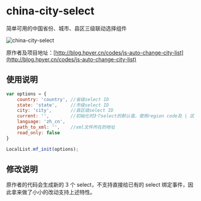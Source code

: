 china-city-select
=================

简单可用的中国省份、城市、县区三级联动选择组件

![china-city-select](http://ww2.sinaimg.cn/mw690/831e9385jw1e60hh9sc2zj207q05kjrh.jpg)

原作者及项目地址：[http://blog.hpyer.cn/codes/js-auto-change-city-list](http://blog.hpyer.cn/codes/js-auto-change-city-list)

## 使用说明

```javascript
var options = {
    country: 'country', //省级select ID
	state: 'state',     //市级select ID
	city: 'city',       //县区级select ID
	current: '',        //初始化时3个select的默认值，使用region code及 | 区分，如「 01|02|33 」，具体请查阅 xml 数据文件
	language: 'zh_cn',  
	path_to_xml: '',    //xml文件所在的地址
	read_only: false  
}

LocalList.mf_init(options);
```

## 修改说明

原作者的代码会生成新的 3 个 select，不支持直接给已有的 select 绑定事件，因此拿来做了小小的改动支持上述特性。
